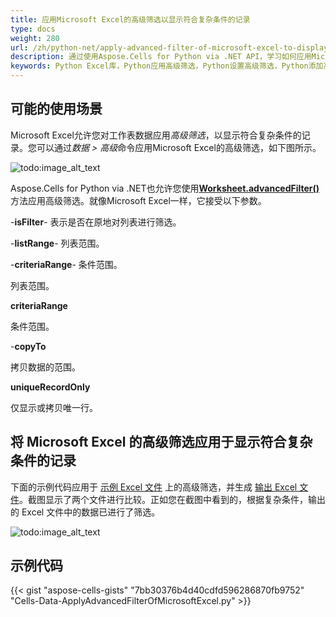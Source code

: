 ```yaml
---
title: 应用Microsoft Excel的高级筛选以显示符合复杂条件的记录
type: docs
weight: 280
url: /zh/python-net/apply-advanced-filter-of-microsoft-excel-to-display-records-meeting-complex-criteria/
description: 通过使用Aspose.Cells for Python via .NET API，学习如何应用Microsoft Excel的高级筛选来显示符合复杂条件的记录。
keywords: Python Excel库，Python应用高级筛选，Python设置高级筛选，Python添加高级筛选，Python创建高级筛选，如何使用Python向范围添加高级筛选。
---
```


## **可能的使用场景**

Microsoft Excel允许您对工作表数据应用*高级筛选*，以显示符合复杂条件的记录。您可以通过*数据 > 高级*命令应用Microsoft Excel的高级筛选，如下图所示。

![todo:image_alt_text](1.png)

Aspose.Cells for Python via .NET也允许您使用[**Worksheet.advancedFilter()**](https://reference.aspose.com/cells/python-net/aspose.cells/worksheet/advanced_filter/#bool-str-str-str-bool)方法应用高级筛选。就像Microsoft Excel一样，它接受以下参数。

-**isFilter**- 表示是否在原地对列表进行筛选。

-**listRange**- 列表范围。

-**criteriaRange**- 条件范围。

列表范围。

**criteriaRange**

条件范围。

-**copyTo**

拷贝数据的范围。

**uniqueRecordOnly**

仅显示或拷贝唯一行。

## **将 Microsoft Excel 的高级筛选应用于显示符合复杂条件的记录**

下面的示例代码应用于 [示例 Excel 文件](48496692.xlsx) 上的高级筛选，并生成 [输出 Excel 文件](48496691.xlsx)。截图显示了两个文件进行比较。正如您在截图中看到的，根据复杂条件，输出的 Excel 文件中的数据已进行了筛选。

![todo:image_alt_text](2.png)

## **示例代码**

{{< gist "aspose-cells-gists" "7bb30376b4d40cdfd596286870fb9752" "Cells-Data-ApplyAdvancedFilterOfMicrosoftExcel.py" >}}
